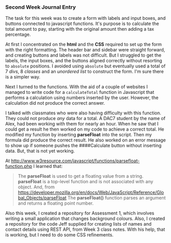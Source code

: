 ### Second Week Journal Entry

The task for this week was to create a form with labels and input boxes, and  buttons connected to javascript functions.  It's purpose is to calculate the total amount to pay, starting with the original amount then adding a tax percentage.

At first I concentrated on the **html** and the **CSS** required to set up the form with the right formatting.  The header bar and sidebar were straight forward, and creating buttons and labels was not difficult.  But I struggled to get the labels, the input boxes, and the buttons aligned correctly without resorting to `absolute` positions.  I avoided using `absolute` but eventually used a total of 7 _divs_, 8 _classes_ and an _unordered list_ to construct the form.  I'm sure there is a simpler way.

Next I turned to the functions.  With the aid of a couple of websites I managed to write code for a `calculateTotal` function in Javascript that performs a calculation using numbers inserted by the user.  However, the calculation did not produce the correct answer.

I talked with classmates who were also having difficulty with this function.  They could not produce _any_ data for a total.  A DAC7 student by the name of Alex, had been working with them for nearly an hour.  When he saw that I could get a result he then worked on my code to achieve a correct total.  He modified my function by inserting __parseFloat__ into the script.  Then my formula did produce the correct result.  He also worked on an error message to show up if someone pushes the ####Calculate button without inserting data.  But, that is not yet working.

At http://www.w3resource.com/javascript/functions/parsefloat-function.php I learned that:
>The **parseFloat** is used to get a floating value from a string.  **parseFloat** is a top-level function and is not associated with any object.
And, from https://developer.mozilla.org/en/docs/Web/JavaScript/Reference/Global_Objects/parseFloat
>The **parseFloat()** function parses an argument and returns a floating point number.

Also this week, I created a repository for Assessment 1, which involves writing a small application that changes background colours. Also, I created a repository for the code Jeff supplied for creating lists of names and contact details using REST API, from Week 3 class notes.  With his help, that is working, but I need to do some CSS refinements.
